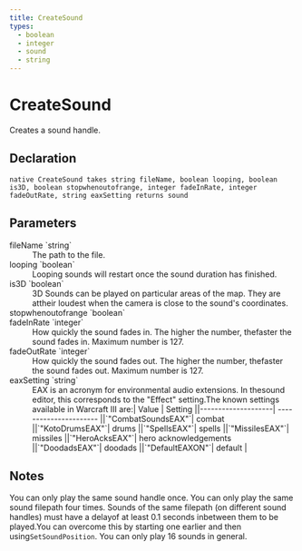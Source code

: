 ```yaml
---
title: CreateSound
types:
  - boolean
  - integer
  - sound
  - string
---
```


# CreateSound
Creates a sound handle.

## Declaration

```
native CreateSound takes string fileName, boolean looping, boolean is3D, boolean stopwhenoutofrange, integer fadeInRate, integer fadeOutRate, string eaxSetting returns sound
```

## Parameters
<dl>
  <dt>fileName `string`</dt>
  <dd>The path to the file.</dd>

  <dt>looping `boolean`</dt>
  <dd>Looping sounds will restart once the sound duration has finished.</dd>

  <dt>is3D `boolean`</dt>
  <dd>3D Sounds can be played on particular areas of the map. They are attheir loudest when the camera is close to the sound's coordinates.</dd>

  <dt>stopwhenoutofrange `boolean`</dt>
  <dd></dd>

  <dt>fadeInRate `integer`</dt>
  <dd>How quickly the sound fades in. The higher the number, thefaster the sound fades in. Maximum number is 127.</dd>

  <dt>fadeOutRate `integer`</dt>
  <dd>How quickly the sound fades out. The higher the number, thefaster the sound fades out. Maximum number is 127.</dd>

  <dt>eaxSetting `string`</dt>
  <dd>EAX is an acronym for environmental audio extensions. In thesound editor, this corresponds to the "Effect" setting.The known settings available in Warcraft III are:| Value              |  Setting               ||--------------------| ---------------------- ||`"CombatSoundsEAX"`| combat                 ||`"KotoDrumsEAX"`| drums                  ||`"SpellsEAX"`| spells                 ||`"MissilesEAX"`| missiles               ||`"HeroAcksEAX"`| hero acknowledgements  ||`"DoodadsEAX"`| doodads                ||`"DefaultEAXON"`| default                |</dd>
</dl>

## Notes 
You can only play the same sound handle once.
You can only play the same sound filepath four times.
Sounds of the same filepath (on different sound handles) must have a delayof at least 0.1 seconds inbetween them to be played.You can overcome this by starting one earlier and then using`SetSoundPosition`.
You can only play 16 sounds in general.